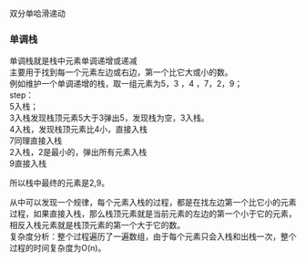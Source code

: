 双分单哈滑递动

### 单调栈
单调栈就是栈中元素单调递增或递减  
主要用于找到每一个元素左边或右边，第一个比它大或小的数。  
例如维护一个单调递增的栈，取一组元素为5，3 ，4 ，7，2，9；  
step：  
5入栈；  
3入栈发现栈顶元素5大于3弹出5，发现栈为空，3入栈。  
4入栈，发现栈顶元素比4小，直接入栈  
7同理直接入栈  
2入栈，2是最小的，弹出所有元素入栈  
9直接入栈  

所以栈中最终的元素是2,9。

从中可以发现一个规律，每个元素入栈的过程，都是在找左边第一个比它小的元素过程，如果直接入栈，那么栈顶元素就是当前元素的左边的第一个小于它的元素，相反入栈元素就是栈顶元素的第一个大于它的数。  
复杂度分析：整个过程遍历了一遍数组，由于每个元素只会入栈和出栈一次，整个过程的时间复杂度为O(n)。
